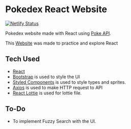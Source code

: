 # Pokedex React Website

[![Netlify Status](https://api.netlify.com/api/v1/badges/64367f18-954e-460b-baf8-0408087a49e3/deploy-status)](https://app.netlify.com/sites/vibrant-galileo-f0c268/deploys)

Pokedex website made with React using [Poke API](https://pokeapi.co/).

This [Website](http://pokedex.devanshbajaj.dev/) was made to practice and explore React 

## Tech Used
- [React](https://reactjs.org/)
- [Bootstrap](https://getbootstrap.com/) is used to style the UI
- [Styled Components](https://styled-components.com/) is used to style types and sprites.
- [Axios](https://axios-http.com/) is used to make HTTP request to API
- [React Lottie](https://www.npmjs.com/package/react-lottie) is used for lottie file.

## To-Do 
- To implement Fuzzy Search with the UI.